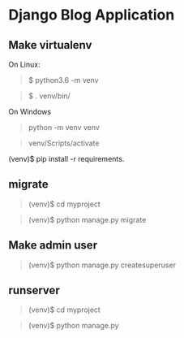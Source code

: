 # Django Blog Application

## Make virtualenv

On Linux:

> $ python3.6 -m venv 

> $ . venv/bin/

On Windows


> python -m venv venv

> venv/Scripts/activate

(venv)$ pip install -r requirements.

## migrate

> (venv)$ cd myproject

> (venv)$ python manage.py migrate

## Make admin user

> (venv)$ python manage.py createsuperuser

## runserver

> (venv)$ cd myproject

> (venv)$ python manage.py 

